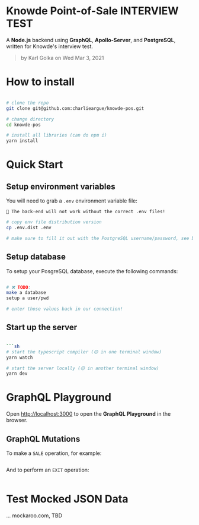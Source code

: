 # Knowde Point-of-Sale INTERVIEW TEST 

A **Node.js** backend using **GraphQL**, **Apollo-Server**, and **PostgreSQL**, written for Knowde's interview test.

> by Karl Golka on Wed Mar 3, 2021

# How to install

```sh

# clone the repo
git clone git@github.com:charlieargue/knowde-pos.git

# change directory 
cd knowde-pos

# install all libraries (can do npm i)
yarn install
```

# Quick Start

## Setup environment variables

You will need to grab a `.env` environment variable file:
```
🛑 The back-end will not work without the correct .env files!
```

```sh
# copy env file distribution version
cp .env.dist .env

# make sure to fill it out with the PostgreSQL username/password, see below...
```

## Setup database

To setup your PosgreSQL database, execute the following commands:
```sh

# ❌ TODO:
make a database
setup a user/pwd

# enter those values back in our connection!


```



## Start up the server

```sh

```sh
# start the typescript compiler (🟡 in one terminal window)
yarn watch
```

```sh
# start the server locally (🟡 in another terminal window)
yarn dev
```

# GraphQL Playground

Open [http://localhost:3000](http://localhost:3000) to open the **GraphQL Playground** in the browser.


## GraphQL Mutations

To make a `SALE` operation, for example:
```graphql


```

And to perform an `EXIT` operation:
```graphql


```


# Test Mocked JSON Data 

... mockaroo.com, TBD